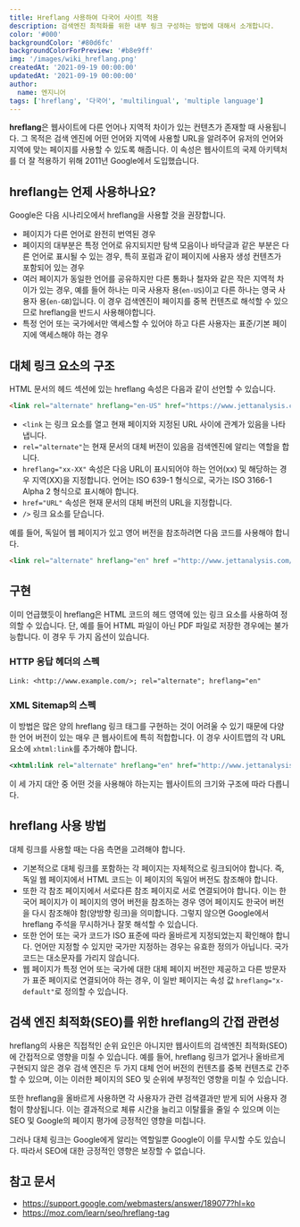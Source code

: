 ```yaml
---
title: Hreflang 사용하여 다국어 사이트 적용
description: 검색엔진 최적화를 위한 내부 링크 구성하는 방법에 대해서 소개합니다.
color: '#000'
backgroundColor: '#80d6fc'
backgroundColorForPreview: '#b8e9ff'
img: '/images/wiki_hreflang.png'
createdAt: '2021-09-19 00:00:00'
updatedAt: '2021-09-19 00:00:00'
author:
  name: 엔지니어
tags: ['hreflang', '다국어', 'multilingual', 'multiple language']
---
```


**hreflang**은 웹사이트에 다른 언어나 지역적 차이가 있는 컨텐츠가 존재할 때 사용됩니다. 그 목적은 검색 엔진에 어떤 언어와 지역에 사용할 URL을 알려주어 유저의 언어와 지역에 맞는 페이지를 사용할 수 있도록 해줍니다. 이 속성은 웹사이트의 국제 아키텍처를 더 잘 적용하기 위해 2011년 Google에서 도입했습니다.

<!--more-->

<simple-diagnosis title='Hreflang SEO 진단하기' description='검색엔진 최적화를 위한 hreflang을 진단해보세요.'></simple-diagnosis>

## hreflang는 언제 사용하나요?

Google은 다음 시나리오에서 hreflang을 사용할 것을 권장합니다.

- 페이지가 다른 언어로 완전히 번역된 경우
- 페이지의 대부분은 특정 언어로 유지되지만 탐색 모음이나 바닥글과 같은 부분은 다른 언어로 표시될 수 있는 경우, 특히 포럼과 같이 페이지에 사용자 생성 컨텐츠가 포함되어 있는 경우
- 여러 페이지가 동일한 언어를 공유하지만 다른 통화나 철자와 같은 작은 지역적 차이가 있는 경우, 예를 들어 하나는 미국 사용자 용(`en-US`)이고 다른 하나는 영국 사용자 용(`en-GB`)입니다. 이 경우 검색엔진이 페이지를 중복 컨텐츠로 해석할 수 있으므로 hreflang을 반드시 사용해야합니다.
- 특정 언어 또는 국가에서만 액세스할 수 있어야 하고 다른 사용자는 표준/기본 페이지에 액세스해야 하는 경우

## 대체 링크 요소의 구조

HTML 문서의 헤드 섹션에 있는 hreflang 속성은 다음과 같이 선언할 수 있습니다.

```html
<link rel="alternate" hreflang="en-US" href="https://www.jettanalysis.com/en-US/" />
```

- `<link` 는 링크 요소를 열고 현재 페이지와 지정된 URL 사이에 관계가 있음을 나타냅니다.
- `rel="alternate"`는 현재 문서의 대체 버전이 있음을 검색엔진에 알리는 역할을 합니다.
- `hreflang="xx-XX"` 속성은 다음 URL이 표시되어야 하는 언어(xx) 및 해당하는 경우 지역(XX)을 지정합니다. 언어는 ISO 639-1 형식으로, 국가는 ISO 3166-1 Alpha 2 형식으로 표시해야 합니다.
- `href="URL"` 속성은 현재 문서의 대체 버전의 URL을 지정합니다.
- `/>` 링크 요소를 닫습니다.

예를 들어, 독일어 웹 페이지가 있고 영어 버전을 참조하려면 다음 코드를 사용해야 합니다.

```html
<link rel="alternate" hreflang="en" href ="http://www.jettanalysis.com/en/" />
```

## 구현

이미 언급했듯이 hreflang은 HTML 코드의 헤드 영역에 있는 링크 요소를 사용하여 정의할 수 있습니다. 단, 예를 들어 HTML 파일이 아닌 PDF 파일로 저장한 경우에는 불가능합니다. 이 경우 두 가지 옵션이 있습니다.

### HTTP 응답 헤더의 스펙

```text
Link: <http://www.example.com/>; rel="alternate"; hreflang="en"
```

### XML Sitemap의 스펙

이 방법은 많은 양의 hreflang 링크 태그를 구현하는 것이 어려울 수 있기 때문에 다양한 언어 버전이 있는 매우 큰 웹사이트에 특히 적합합니다. 이 경우 사이트맵의 각 URL 요소에 `xhtml:link`를 추가해야 합니다.

```xml
<xhtml:link rel="alternate" hreflang="en" href="http://www.jettanalysis.com/en/" />
```

이 세 가지 대안 중 어떤 것을 사용해야 하는지는 웹사이트의 크기와 구조에 따라 다릅니다.

## hreflang 사용 방법

대체 링크를 사용할 때는 다음 측면을 고려해야 합니다.

- 기본적으로 대체 링크를 포함하는 각 페이지는 자체적으로 링크되어야 합니다. 즉, 독일 웹 페이지에서 HTML 코드는 이 페이지의 독일어 버전도 참조해야 합니다.
- 또한 각 참조 페이지에서 서로다른 참조 페이지로 서로 연결되어야 합니다. 이는 한국어 페이지가 이 페이지의 영어 버전을 참조하는 경우 영어 페이지도 한국어 버전을 다시 참조해야 함(양방향 링크)을 의미합니다. 그렇지 않으면 Google에서 hreflang 주석을 무시하거나 잘못 해석할 수 있습니다.
- 또한 언어 또는 국가 코드가 ISO 표준에 따라 올바르게 지정되었는지 확인해야 합니다. 언어만 지정할 수 있지만 국가만 지정하는 경우는 유효한 정의가 아닙니다. 국가 코드는 대소문자를 가리지 않습니다.
- 웹 페이지가 특정 언어 또는 국가에 대한 대체 페이지 버전만 제공하고 다른 방문자가 표준 페이지로 연결되어야 하는 경우, 이 일반 페이지는 속성 값 `hreflang="x-default"`로 정의할 수 있습니다.

## 검색 엔진 최적화(SEO)를 위한 hreflang의 간접 관련성

hreflang의 사용은 직접적인 순위 요인은 아니지만 웹사이트의 검색엔진 최적화(SEO)에 간접적으로 영향을 미칠 수 있습니다. 예를 들어, hreflang 링크가 없거나 올바르게 구현되지 않은 경우 검색 엔진은 두 가지 대체 언어 버전의 컨텐츠를 중복 컨텐츠로 간주할 수 있으며, 이는 이러한 페이지의 SEO 및 순위에 부정적인 영향을 미칠 수 있습니다.

또한 hreflang을 올바르게 사용하면 각 사용자가 관련 검색결과만 받게 되어 사용자 경험이 향상됩니다. 이는 결과적으로 체류 시간을 늘리고 이탈률을 줄일 수 있으며 이는 SEO 및 Google의 페이지 평가에 긍정적인 영향을 미칩니다.

그러나 대체 링크는 Google에게 알리는 역할일뿐 Google이 이를 무시할 수도 있습니다. 따라서 SEO에 대한 긍정적인 영향은 보장할 수 없습니다.

## 참고 문서

- https://support.google.com/webmasters/answer/189077?hl=ko
- https://moz.com/learn/seo/hreflang-tag
